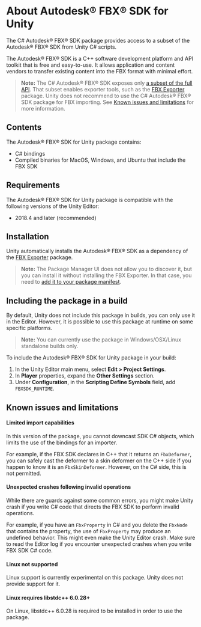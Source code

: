 # About Autodesk® FBX® SDK for Unity

The C# Autodesk® FBX® SDK package provides access to a subset of the Autodesk® FBX® SDK from Unity C# scripts.

The Autodesk® FBX® SDK is a C++ software development platform and API toolkit that is free and easy-to-use. It allows application and content vendors to transfer existing content into the FBX format with minimal effort.

> **Note:** The C# Autodesk® FBX® SDK exposes only [a subset of the full API](../api/index.html). That subset enables exporter tools, such as the [FBX Exporter](https://docs.unity3d.com/Packages/com.unity.formats.fbx@latest) package. Unity does not recommend to use the C# Autodesk® FBX® SDK package for FBX importing. See [Known issues and limitations](#known-issues-and-limitations) for more information.

## Contents

The Autodesk® FBX® SDK for Unity package contains:

* C# bindings
* Compiled binaries for MacOS, Windows, and Ubuntu that include the FBX SDK

## Requirements

The Autodesk® FBX® SDK for Unity package is compatible with the following versions of the Unity Editor:

* 2018.4 and later (recommended)

## Installation

Unity automatically installs the Autodesk® FBX® SDK as a dependency of the [FBX Exporter](https://docs.unity3d.com/Packages/com.unity.formats.fbx@latest) package.

> **Note:** The Package Manager UI does not allow you to discover it, but you can install it without installing the FBX Exporter. In that case, you need to [add it to your package manifest](https://docs.unity3d.com/Packages/com.unity.package-manager-ui@latest).

## Including the package in a build

By default, Unity does not include this package in builds, you can only use it in the Editor. However, it is possible to use this package at runtime on some specific platforms.
> **Note:** You can currently use the package in Windows/OSX/Linux standalone builds only.

To include the Autodesk® FBX® SDK for Unity package in your build:
1. In the Unity Editor main menu, select **Edit > Project Settings**.
2. In **Player** properties, expand the **Other Settings** section.
3. Under **Configuration**, in the **Scripting Define Symbols** field, add `FBXSDK_RUNTIME`.

## Known issues and limitations

#### Limited import capabilities

In this version of the package, you cannot downcast SDK C# objects, which limits the use of the bindings for an importer.

For example, if the FBX SDK declares in C++ that it returns an `FbxDeformer`, you can safely cast the deformer to a skin deformer on the C++ side if you happen to know it is an `FbxSkinDeformer`. However, on the C# side, this is not permitted.

#### Unexpected crashes following invalid operations

While there are guards against some common errors, you might make Unity crash if you write C# code that directs the FBX SDK to perform invalid operations.

For example, if you have an `FbxProperty` in C# and you delete the `FbxNode` that contains the property, the use of `FbxProperty` may produce an undefined behavior. This might even make the Unity Editor crash. Make sure to read the Editor log if you encounter unexpected crashes when you write FBX SDK C# code.

#### Linux not supported

Linux support is currently experimental on this package. Unity does not provide support for it.

#### Linux requires libstdc++ 6.0.28+

On Linux, libstdc++ 6.0.28 is required to be installed in order to use the package.
